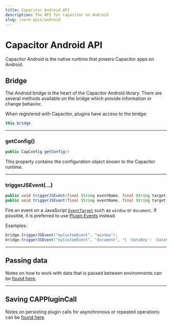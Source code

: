 ```yaml
---
title: Capacitor Android API
description: The API for Capacitor on Android
slug: /core-apis/android
---
```


# Capacitor Android API

Capacitor Android is the native runtime that powers Capacitor apps on Android.

## Bridge

The Android bridge is the heart of the Capacitor Android library. There are several methods available on the bridge which provide information or change behavior.

When registered with Capacitor, plugins have access to the bridge:

```java
this.bridge
```

---

### getConfig()

```java
public CapConfig getConfig()
```

This property contains the configuration object known to the Capacitor runtime.

---

### triggerJSEvent(...)

```java
public void triggerJSEvent(final String eventName, final String target)
public void triggerJSEvent(final String eventName, final String target, final String data)
```

Fire an event on a JavaScript [`EventTarget`](https://developer.mozilla.org/en-US/docs/v3/Web/API/EventTarget) such as `window` or `document`. If possible, it is preferred to use [Plugin Events](/docs/v3/plugins/android#plugin-events) instead.

Examples:

```java
bridge.triggerJSEvent("myCustomEvent", "window");
bridge.triggerJSEvent("myCustomEvent", "document", "{ 'dataKey': 'dataValue' }");
```

---

## Passing data

Notes on how to work with data that is passed between environments can be [found here](/docs/v3/core-apis/data-types#android).

---

## Saving CAPPluginCall

Notes on persisting plugin calls for asynchronous or repeated operations can be [found here](/docs/v3/core-apis/saving-calls).

